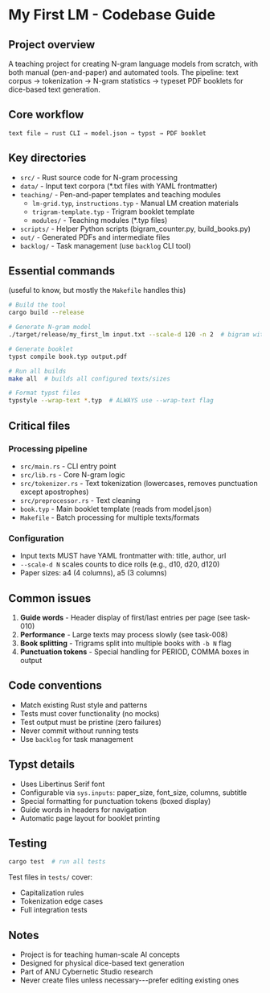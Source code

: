 # My First LM - Codebase Guide

## Project overview

A teaching project for creating N-gram language models from scratch, with both
manual (pen-and-paper) and automated tools. The pipeline: text corpus →
tokenization → N-gram statistics → typeset PDF booklets for dice-based text
generation.

## Core workflow

```
text file → rust CLI → model.json → typst → PDF booklet
```

## Key directories

- `src/` - Rust source code for N-gram processing
- `data/` - Input text corpora (\*.txt files with YAML frontmatter)
- `teaching/` - Pen-and-paper templates and teaching modules
  - `lm-grid.typ`, `instructions.typ` - Manual LM creation materials
  - `trigram-template.typ` - Trigram booklet template
  - `modules/` - Teaching modules (\*.typ files)
- `scripts/` - Helper Python scripts (bigram_counter.py, build_books.py)
- `out/` - Generated PDFs and intermediate files
- `backlog/` - Task management (use `backlog` CLI tool)

## Essential commands

(useful to know, but mostly the `Makefile` handles this)

```bash
# Build the tool
cargo build --release

# Generate N-gram model
./target/release/my_first_lm input.txt --scale-d 120 -n 2  # bigram with d120 scaling

# Generate booklet
typst compile book.typ output.pdf

# Run all builds
make all  # builds all configured texts/sizes

# Format typst files
typstyle --wrap-text *.typ  # ALWAYS use --wrap-text flag
```

## Critical files

### Processing pipeline

- `src/main.rs` - CLI entry point
- `src/lib.rs` - Core N-gram logic
- `src/tokenizer.rs` - Text tokenization (lowercases, removes punctuation except
  apostrophes)
- `src/preprocessor.rs` - Text cleaning
- `book.typ` - Main booklet template (reads from model.json)
- `Makefile` - Batch processing for multiple texts/formats

### Configuration

- Input texts MUST have YAML frontmatter with: title, author, url
- `--scale-d N` scales counts to dice rolls (e.g., d10, d20, d120)
- Paper sizes: a4 (4 columns), a5 (3 columns)

## Common issues

1. **Guide words** - Header display of first/last entries per page (see
   task-010)
2. **Performance** - Large texts may process slowly (see task-008)
3. **Book splitting** - Trigrams split into multiple books with `-b N` flag
4. **Punctuation tokens** - Special handling for PERIOD, COMMA boxes in output

## Code conventions

- Match existing Rust style and patterns
- Tests must cover functionality (no mocks)
- Test output must be pristine (zero failures)
- Never commit without running tests
- Use `backlog` for task management

## Typst details

- Uses Libertinus Serif font
- Configurable via `sys.inputs`: paper_size, font_size, columns, subtitle
- Special formatting for punctuation tokens (boxed display)
- Guide words in headers for navigation
- Automatic page layout for booklet printing

## Testing

```bash
cargo test  # run all tests
```

Test files in `tests/` cover:

- Capitalization rules
- Tokenization edge cases
- Full integration tests

## Notes

- Project is for teaching human-scale AI concepts
- Designed for physical dice-based text generation
- Part of ANU Cybernetic Studio research
- Never create files unless necessary---prefer editing existing ones
